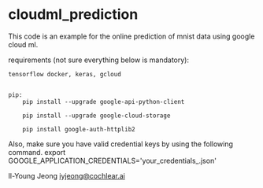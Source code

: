 # cloudml_prediction
This code is an example for the online prediction of mnist data using google cloud ml.

requirements (not sure everything below is mandatory):

	tensorflow docker, keras, gcloud


	pip:
		pip install --upgrade google-api-python-client

		pip install --upgrade google-cloud-storage

		pip install google-auth-httplib2	


Also, make sure you have valid credential keys by using the following command.
	export GOOGLE_APPLICATION_CREDENTIALS='your_credentials_.json'


Il-Young Jeong
iyjeong@cochlear.ai
